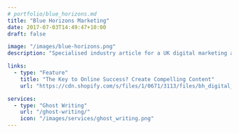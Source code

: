 ```yaml
---
# portfolio/blue_horizons.md
title: "Blue Horizons Marketing"
date: 2017-07-03T14:49:47+10:00
draft: false

image: "/images/blue-horizons.png"
description: "Specialised industry article for a UK digital marketing agency."

links:
  - type: "Feature"
    title: "The Key to Online Success? Create Compelling Content"
    url: "https://cdn.shopify.com/s/files/1/0671/3113/files/bh_digital_magazine_7.pdf?10522651121302583397"

services:
  - type: "Ghost Writing"
    url: "/ghost-writing/"
    icon: "/images/services/ghost_writing.png"
---
```


